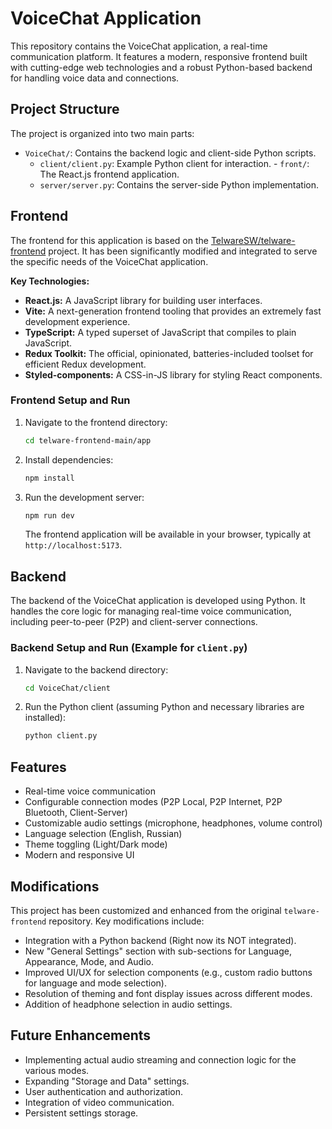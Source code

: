 # VoiceChat Application

This repository contains the VoiceChat application, a real-time communication platform. It features a modern, responsive frontend built with cutting-edge web technologies and a robust Python-based backend for handling voice data and connections.

## Project Structure

The project is organized into two main parts:

-   `VoiceChat/`: Contains the backend logic and client-side Python scripts.
    -   `client/client.py`: Example Python client for interaction.
            -   `front/`: The React.js frontend application.
    -   `server/server.py`: Contains the server-side Python implementation.

## Frontend

The frontend for this application is based on the [TelwareSW/telware-frontend](https://github.com/TelwareSW/telware-frontend) project. It has been significantly modified and integrated to serve the specific needs of the VoiceChat application.

**Key Technologies:**
-   **React.js:** A JavaScript library for building user interfaces.
-   **Vite:** A next-generation frontend tooling that provides an extremely fast development experience.
-   **TypeScript:** A typed superset of JavaScript that compiles to plain JavaScript.
-   **Redux Toolkit:** The official, opinionated, batteries-included toolset for efficient Redux development.
-   **Styled-components:** A CSS-in-JS library for styling React components.

### Frontend Setup and Run

1.  Navigate to the frontend directory:
    ```bash
    cd telware-frontend-main/app
    ```
2.  Install dependencies:
    ```bash
    npm install
    ```
3.  Run the development server:
    ```bash
    npm run dev
    ```
    The frontend application will be available in your browser, typically at `http://localhost:5173`.

## Backend

The backend of the VoiceChat application is developed using Python. It handles the core logic for managing real-time voice communication, including peer-to-peer (P2P) and client-server connections.

### Backend Setup and Run (Example for `client.py`)

1.  Navigate to the backend directory:
    ```bash
    cd VoiceChat/client
    ```
2.  Run the Python client (assuming Python and necessary libraries are installed):
    ```bash
    python client.py
    ```

## Features

-   Real-time voice communication
-   Configurable connection modes (P2P Local, P2P Internet, P2P Bluetooth, Client-Server)
-   Customizable audio settings (microphone, headphones, volume control)
-   Language selection (English, Russian)
-   Theme toggling (Light/Dark mode)
-   Modern and responsive UI

## Modifications

This project has been customized and enhanced from the original `telware-frontend` repository. Key modifications include:
-   Integration with a Python backend (Right now its NOT integrated).
-   New "General Settings" section with sub-sections for Language, Appearance, Mode, and Audio.
-   Improved UI/UX for selection components (e.g., custom radio buttons for language and mode selection).
-   Resolution of theming and font display issues across different modes.
-   Addition of headphone selection in audio settings.

## Future Enhancements

-   Implementing actual audio streaming and connection logic for the various modes.
-   Expanding "Storage and Data" settings.
-   User authentication and authorization.
-   Integration of video communication.
-   Persistent settings storage.
